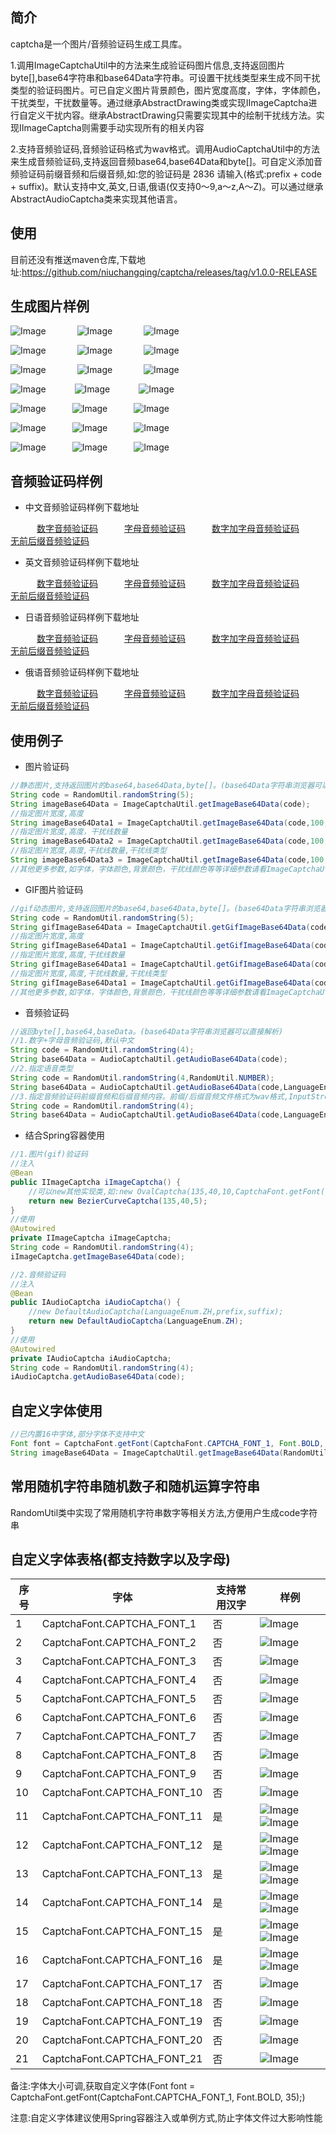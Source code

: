 ## 简介
captcha是一个图片/音频验证码生成工具库。

1.调用ImageCaptchaUtil中的方法来生成验证码图片信息,支持返回图片byte[],base64字符串和base64Data字符串。可设置干扰线类型来生成不同干扰类型的验证码图片。可已自定义图片背景颜色，图片宽度高度，字体，字体颜色，干扰类型，干扰数量等。通过继承AbstractDrawing类或实现IImageCaptcha进行自定义干扰内容。继承AbstractDrawing只需要实现其中的绘制干扰线方法。实现IImageCaptcha则需要手动实现所有的相关内容

2.支持音频验证码,音频验证码格式为wav格式。调用AudioCaptchaUtil中的方法来生成音频验证码,支持返回音频base64,base64Data和byte[]。可自定义添加音频验证码前缀音频和后缀音频,如:您的验证码是 2836 请输入(格式:prefix + code + suffix)。默认支持中文,英文,日语,俄语(仅支持0～9,a～z,A～Z)。可以通过继承AbstractAudioCaptcha类来实现其他语言。
## 使用
目前还没有推送maven仓库,下载地址:https://github.com/niuchangqing/captcha/releases/tag/v1.0.0-RELEASE

## 生成图片样例
![Image](sample/image/example1.png) &emsp;&emsp;&emsp; ![Image](sample/image/example2.png) &emsp;&emsp;&emsp; ![Image](sample/image/example3.png)

![Image](sample/image/example15.png) &emsp;&emsp;&emsp; ![Image](sample/image/example16.png) &emsp;&emsp;&emsp; ![Image](sample/image/example17.png)

![Image](sample/image/example18.png) &emsp;&emsp;&emsp; ![Image](sample/image/example19.png) &emsp;&emsp;&emsp; ![Image](sample/image/example20.gif)

![Image](sample/image/example4.png) &emsp;&emsp;&emsp;![Image](sample/image/example5.gif) &emsp;&emsp;&emsp;![Image](sample/image/example5.png)

![Image](sample/image/example6.png)&emsp;&emsp;&emsp;![Image](sample/image/example7.gif)&emsp;&emsp;&emsp;![Image](sample/image/example8.png)

![Image](sample/image/example9.png)&emsp;&emsp;&emsp;![Image](sample/image/example10.png)&emsp;&emsp;&emsp;![Image](sample/image/example11.png)

![Image](sample/image/example12.png)&emsp;&emsp;&emsp;![Image](sample/image/example13.png)&emsp;&emsp;&emsp;![Image](sample/image/example14.png)
## 音频验证码样例
- 中文音频验证码样例下载地址

&emsp;&emsp;&emsp;[数字音频验证码](sample/audio/zh_example1.wav)&emsp;&emsp;&emsp;[字母音频验证码](sample/audio/zh_example2.wav)&emsp;&emsp;&emsp;[数字加字母音频验证码](sample/audio/zh_example3.wav)&emsp;&emsp;&emsp;[无前后缀音频验证码](sample/audio/zh_example4.wav)

- 英文音频验证码样例下载地址

&emsp;&emsp;&emsp;[数字音频验证码](sample/audio/en_example1.wav)&emsp;&emsp;&emsp;[字母音频验证码](sample/audio/en_example2.wav)&emsp;&emsp;&emsp;[数字加字母音频验证码](sample/audio/en_example3.wav)&emsp;&emsp;&emsp;[无前后缀音频验证码](sample/audio/en_example4.wav)

- 日语音频验证码样例下载地址

&emsp;&emsp;&emsp;[数字音频验证码](sample/audio/ja_example1.wav)&emsp;&emsp;&emsp;[字母音频验证码](sample/audio/ja_example2.wav)&emsp;&emsp;&emsp;[数字加字母音频验证码](sample/audio/ja_example3.wav)&emsp;&emsp;&emsp;[无前后缀音频验证码](sample/audio/ja_example4.wav)

- 俄语音频验证码样例下载地址

&emsp;&emsp;&emsp;[数字音频验证码](sample/audio/ru_example1.wav)&emsp;&emsp;&emsp;[字母音频验证码](sample/audio/ru_example2.wav)&emsp;&emsp;&emsp;[数字加字母音频验证码](sample/audio/ru_example3.wav)&emsp;&emsp;&emsp;[无前后缀音频验证码](sample/audio/ru_example4.wav)

## 使用例子
- 图片验证码
```java
//静态图片,支持返回图片的base64,base64Data,byte[]。(base64Data字符串浏览器可以直接解析)
String code = RandomUtil.randomString(5);
String imageBase64Data = ImageCaptchaUtil.getImageBase64Data(code);
//指定图片宽度,高度
String imageBase64Data1 = ImageCaptchaUtil.getImageBase64Data(code,100,35);
//指定图片宽度,高度，干扰线数量
String imageBase64Data2 = ImageCaptchaUtil.getImageBase64Data(code,100,35,10);
//指定图片宽度,高度,干扰线数量,干扰线类型
String imageBase64Data3 = ImageCaptchaUtil.getImageBase64Data(code,100,35,10,InterferenceTypeEnum.LINE);
//其他更多参数,如字体，字体颜色,背景颜色，干扰线颜色等等详细参数请看ImageCaptchaUtil类中的具体方法;
```
- GIF图片验证码
```java
//gif动态图片,支持返回图片的base64,base64Data,byte[]。(base64Data字符串浏览器可以直接解析)
String code = RandomUtil.randomString(5);
String gifImageBase64Data = ImageCaptchaUtil.getGifImageBase64Data(code);
//指定图片宽度,高度
String gifImageBase64Data1 = ImageCaptchaUtil.getGifImageBase64Data(code,100,35);
//指定图片宽度,高度,干扰线数量
String gifImageBase64Data1 = ImageCaptchaUtil.getGifImageBase64Data(code,100,35);
//指定图片宽度,高度,干扰线数量,干扰线类型
String gifImageBase64Data1 = ImageCaptchaUtil.getGifImageBase64Data(code,100,35,InterferenceTypeEnum.LINE);
//其他更多参数,如字体，字体颜色,背景颜色，干扰线颜色等等详细参数请看ImageCaptchaUtil类中的具体方法;
```

- 音频验证码
```java
//返回byte[],base64,baseData。(base64Data字符串浏览器可以直接解析)
//1.数字+字母音频验证码,默认中文
String code = RandomUtil.randomString(4);
String base64Data = AudioCaptchaUtil.getAudioBase64Data(code);
//2.指定语音类型
String code = RandomUtil.randomString(4,RandomUtil.NUMBER);
String base64Data = AudioCaptchaUtil.getAudioBase64Data(code,LanguageEnum.JA);
//3.指定音频验证码前缀音频和后缀音频内容。前缀/后缀音频文件格式为wav格式,InputStream
String code = RandomUtil.randomString(4);
String base64Data = AudioCaptchaUtil.getAudioBase64Data(code,LanguageEnum.JA,prefix,suffix);
```
- 结合Spring容器使用
```java
//1.图片(gif)验证码
//注入
@Bean
public IImageCaptcha iImageCaptcha() {
    //可以new其他实现类,如:new OvalCaptcha(135,40,10,CaptchaFont.getFont(CaptchaFont.CAPTCHA_FONT_1, Font.BOLD,40), null, null, null, null);
    return new BezierCurveCaptcha(135,40,5);
}
//使用
@Autowired
private IImageCaptcha iImageCaptcha;
String code = RandomUtil.randomString(4);
iImageCaptcha.getImageBase64Data(code);

//2.音频验证码
//注入
@Bean
public IAudioCaptcha iAudioCaptcha() {
    //new DefaultAudioCaptcha(LanguageEnum.ZH,prefix,suffix);
    return new DefaultAudioCaptcha(LanguageEnum.ZH);
}
//使用
@Autowired
private IAudioCaptcha iAudioCaptcha;
String code = RandomUtil.randomString(4);
iAudioCaptcha.getAudioBase64Data(code);
```
## 自定义字体使用
```java
//已内置16中字体,部分字体不支持中文
Font font = CaptchaFont.getFont(CaptchaFont.CAPTCHA_FONT_1, Font.BOLD, 40);
String imageBase64Data = ImageCaptchaUtil.getImageBase64Data(RandomUtil.randomString(4), 175, 55, 5, InterferenceTypeEnum.BEZIER, font);
```
## 常用随机字符串随机数子和随机运算字符串
RandomUtil类中实现了常用随机字符串数字等相关方法,方便用户生成code字符串

## 自定义字体表格(都支持数字以及字母)
|序号 |字体 |支持常用汉字 |样例 |
|----------|-----------|--------------|---------------------------|
|1|CaptchaFont.CAPTCHA_FONT_1|否|![Image](sample/image/CAPTCHA_FONT_1.png)|
|2|CaptchaFont.CAPTCHA_FONT_2|否|![Image](sample/image/CAPTCHA_FONT_2.png)|
|3|CaptchaFont.CAPTCHA_FONT_3|否|![Image](sample/image/CAPTCHA_FONT_3.png)|
|4|CaptchaFont.CAPTCHA_FONT_4|否|![Image](sample/image/CAPTCHA_FONT_4.png)|
|5|CaptchaFont.CAPTCHA_FONT_5|否|![Image](sample/image/CAPTCHA_FONT_5.png)|
|6|CaptchaFont.CAPTCHA_FONT_6|否|![Image](sample/image/CAPTCHA_FONT_6.png)|
|7|CaptchaFont.CAPTCHA_FONT_7|否|![Image](sample/image/CAPTCHA_FONT_7.png)|
|8|CaptchaFont.CAPTCHA_FONT_8|否|![Image](sample/image/CAPTCHA_FONT_8.png)|
|9|CaptchaFont.CAPTCHA_FONT_9|否|![Image](sample/image/CAPTCHA_FONT_9.png)|
|10|CaptchaFont.CAPTCHA_FONT_10|否|![Image](sample/image/CAPTCHA_FONT_10.png)|
|11|CaptchaFont.CAPTCHA_FONT_11|是|![Image](sample/image/CAPTCHA_FONT_11.png)&emsp;![Image](sample/image/ZH_CAPTCHA_FONT_11.png)|
|12|CaptchaFont.CAPTCHA_FONT_12|是|![Image](sample/image/CAPTCHA_FONT_12.png)&emsp;![Image](sample/image/ZH_CAPTCHA_FONT_12.png)|
|13|CaptchaFont.CAPTCHA_FONT_13|是|![Image](sample/image/CAPTCHA_FONT_13.png)&emsp;![Image](sample/image/ZH_CAPTCHA_FONT_13.png)|
|14|CaptchaFont.CAPTCHA_FONT_14|是|![Image](sample/image/CAPTCHA_FONT_14.png)&emsp;![Image](sample/image/ZH_CAPTCHA_FONT_14.png)|
|15|CaptchaFont.CAPTCHA_FONT_15|是|![Image](sample/image/CAPTCHA_FONT_15.png)&emsp;![Image](sample/image/ZH_CAPTCHA_FONT_15.png)|
|16|CaptchaFont.CAPTCHA_FONT_16|是|![Image](sample/image/CAPTCHA_FONT_16.png)&emsp;![Image](sample/image/ZH_CAPTCHA_FONT_16.png)|
|17|CaptchaFont.CAPTCHA_FONT_17|否|![Image](sample/image/CAPTCHA_FONT_17.png)|
|18|CaptchaFont.CAPTCHA_FONT_18|否|![Image](sample/image/CAPTCHA_FONT_18.png)|
|19|CaptchaFont.CAPTCHA_FONT_19|否|![Image](sample/image/CAPTCHA_FONT_19.png)|
|20|CaptchaFont.CAPTCHA_FONT_20|否|![Image](sample/image/CAPTCHA_FONT_20.png)|
|21|CaptchaFont.CAPTCHA_FONT_21|否|![Image](sample/image/CAPTCHA_FONT_21.png)|
备注:字体大小可调,获取自定义字体(Font font = CaptchaFont.getFont(CaptchaFont.CAPTCHA_FONT_1, Font.BOLD, 35);)

注意:自定义字体建议使用Spring容器注入或单例方式,防止字体文件过大影响性能